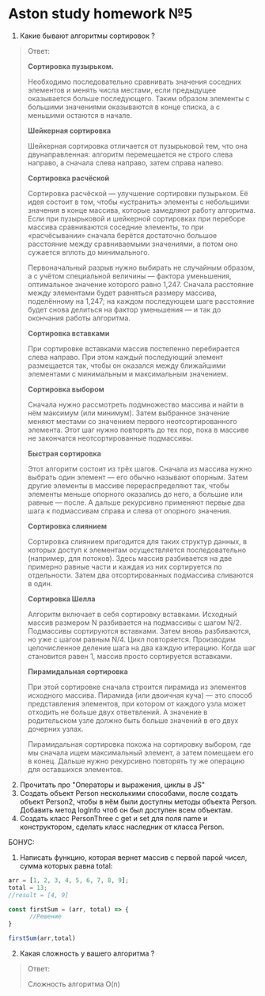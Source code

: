 # Aston study homework №5

1) Какие бывают алгоритмы сортировок ? 

>Ответ:
>
>**Сортировка пузырьком.**
>
>Необходимо последовательно сравнивать значения соседних элементов и менять числа местами, если предыдущее оказывается больше последующего. Таким образом элементы с большими значениями оказываются в конце списка, а с меньшими остаются в начале.
>
>**Шейкерная сортировка**
>
>Шейкерная сортировка отличается от пузырьковой тем, что она двунаправленная: алгоритм перемещается не строго слева направо, а сначала слева направо, затем справа налево.
>
>**Сортировка расчёской**
>
>Сортировка расчёской — улучшение сортировки пузырьком. Её идея состоит в том, чтобы «устранить» элементы с небольшими значения в конце массива, которые замедляют работу алгоритма. Если при пузырьковой и шейкерной сортировках при переборе массива сравниваются соседние элементы, то при «расчёсывании» сначала берётся достаточно большое расстояние между сравниваемыми значениями, а потом оно сужается вплоть до минимального.
>
>Первоначальный разрыв нужно выбирать не случайным образом, а с учётом специальной величины — фактора уменьшения, оптимальное значение которого равно 1,247. Сначала расстояние между элементами будет равняться размеру массива, поделённому на 1,247; на каждом последующем шаге расстояние будет снова делиться на фактор уменьшения — и так до окончания работы алгоритма.
>
>**Сортировка вставками**
>
>При сортировке вставками массив постепенно перебирается слева направо. При этом каждый последующий элемент размещается так, чтобы он оказался между ближайшими элементами с минимальным и максимальным значением.
>
>**Сортировка выбором**
>
>Сначала нужно рассмотреть подмножество массива и найти в нём максимум (или минимум). Затем выбранное значение меняют местами со значением первого неотсортированного элемента. Этот шаг нужно повторять до тех пор, пока в массиве не закончатся неотсортированные подмассивы.
>
>**Быстрая сортировка**
>
>Этот алгоритм состоит из трёх шагов. Сначала из массива нужно выбрать один элемент — его обычно называют опорным. Затем другие элементы в массиве перераспределяют так, чтобы элементы меньше опорного оказались до него, а большие или равные — после. А дальше рекурсивно применяют первые два шага к подмассивам справа и слева от опорного значения.
>
>**Сортировка слиянием**
>
>Сортировка слиянием пригодится для таких структур данных, в которых доступ к элементам осуществляется последовательно (например, для потоков). Здесь массив разбивается на две примерно равные части и каждая из них сортируется по отдельности. Затем два отсортированных подмассива сливаются в один.
>
>**Сортировка Шелла**
>
>Алгоритм включает в себя сортировку вставками. Исходный массив размером N разбивается на подмассивы с шагом N/2. Подмассивы сортируются вставками. Затем вновь разбиваются, но уже с шагом равным N/4. Цикл повторяется. Производим целочисленное деление шага на два каждую итерацию. Когда шаг становится равен 1, массив просто сортируется вставками.
>
>**Пирамидальная сортировка**
>
>При этой сортировке сначала строится пирамида из элементов исходного массива. Пирамида (или двоичная куча) — это способ представления элементов, при котором от каждого узла может отходить не больше двух ответвлений. А значение в родительском узле должно быть больше значений в его двух дочерних узлах.
>
>Пирамидальная сортировка похожа на сортировку выбором, где мы сначала ищем максимальный элемент, а затем помещаем его в конец. Дальше нужно рекурсивно повторять ту же операцию для оставшихся элементов.

2) Прочитать про "Операторы и выражения, циклы в JS"
3) Создать объект Person несколькими способами, после создать объект Person2, чтобы в нём были доступны методы объекта Person. Добавить метод logInfo чтоб он был доступен всем объектам.
4) Создать класс PersonThree c get и set для поля name и конструктором, сделать класс наследник от класса Person.


БОНУС: 
1) Написать функцию, которая вернет массив с первой парой чисел, сумма которых равна total:
```js
arr = [1, 2, 3, 4, 5, 6, 7, 8, 9];
total = 13;
//result = [4, 9]

const firstSum = (arr, total) => {
      //Решение
}

firstSum(arr,total)
```
2) Какая сложность у вашего алгоритма ?

>Ответ:
>
>Сложность алгоритма O(n)